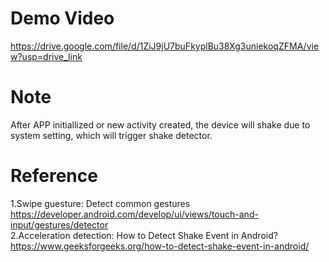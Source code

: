 # Demo Video
https://drive.google.com/file/d/1ZiJ9jU7buFkyplBu38Xg3uniekoqZFMA/view?usp=drive_link
# Note
After APP initiallized or new activity created, the device will shake due to system setting, which will trigger shake detector.
# Reference
1.Swipe guesture: Detect common gestures https://developer.android.com/develop/ui/views/touch-and-input/gestures/detector    
2.Acceleration detection: How to Detect Shake Event in Android? https://www.geeksforgeeks.org/how-to-detect-shake-event-in-android/    